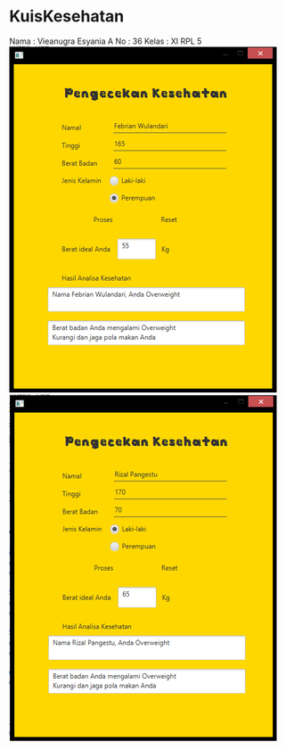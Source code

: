 # KuisKesehatan
Nama  : Vieanugra Esyania A
No    : 36
Kelas : XI RPL 5
![alt text](https://github.com/vieaanugra/KuisKesehatan/blob/master/KuisKesehatan1.PNG)
![alt text](https://github.com/vieaanugra/KuisKesehatan/blob/master/KuisKesehatan2.PNG)
